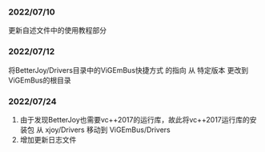 ### 2022/07/10

更新自述文件中的使用教程部分

### 2022/07/12

将BetterJoy/Drivers目录中的ViGEmBus快捷方式 的指向 从 特定版本 更改到ViGEmBus的根目录

### 2022/07/24

1. 由于发现BetterJoy也需要vc++2017的运行库，故此将vc++2017运行库的安装包 从 xjoy/Drivers 移动到 ViGEmBus/Drivers
2. 增加更新日志文件
